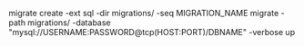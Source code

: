 migrate create -ext sql -dir migrations/ -seq MIGRATION_NAME
migrate -path migrations/ -database "mysql://USERNAME:PASSWORD@tcp(HOST:PORT)/DBNAME" -verbose up 